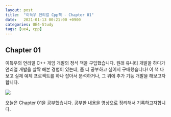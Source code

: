 ```yaml
---
layout: post
title:  "이득우 언리얼 Cpp책 - Chapter 01"
date:   2021-01-13 00:21:00 +0900
categories: UE4-Study
tags: [ue4, cpp]
---
```


<h2>Chapter 01</h2>
이득우의 언리얼 C++ 게임 개발의 정석 책을 구입했습니다.
원래 유니티 개발을 하다가 언리얼 개발을 살짝 해본 경험이 있는데, 좀 더 공부하고 싶어서 구매했습니다!
이 책 다보고 실제 예제 프로젝트를 하나 잡아서 분석하거나, 그 위에 추가 기능 개발을 해보고자 합니다.

![](https://youtu.be/HaDlzvV_M6s)

오늘은 Chapter 01을 공부했습니다. 공부한 내용을 영상으로 정리해서 기록하고자합니다.